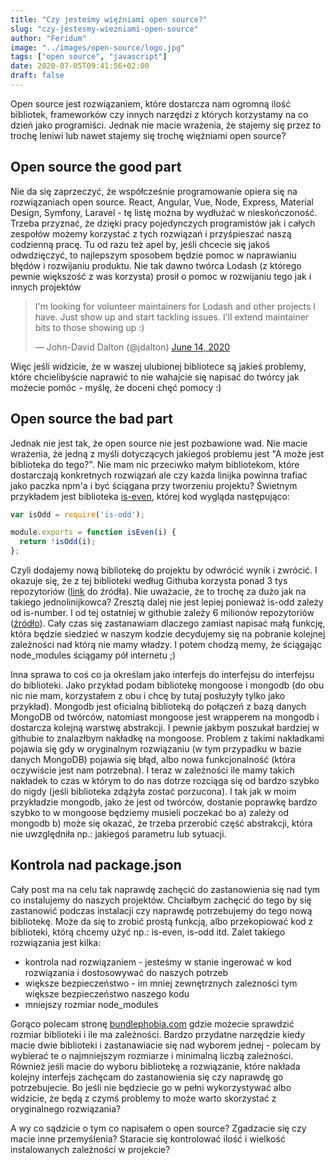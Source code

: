 ```yaml
---
title: "Czy jesteśmy więźniami open source?"
slug: "czy-jestesmy-wiezniami-open-source"
author: "Feridum"
image: "../images/open-source/logo.jpg"
tags: ["open source", "javascript"]
date: 2020-07-05T09:41:56+02:00
draft: false
---
```


Open source jest rozwiązaniem, które dostarcza nam ogromną ilość bibliotek, frameworków czy innych narzędzi z których korzystamy na co dzień jako programiści. Jednak nie macie wrażenia, że stajemy się przez to trochę leniwi lub nawet stajemy się trochę więźniami open source?

<!--more-->

## Open source the good part

Nie da się zaprzeczyć, że współcześnie programowanie opiera się na rozwiązaniach open source. React, Angular, Vue, Node, Express, Material Design, Symfony, Laravel - tę listę można by wydłużać w nieskończoność. Trzeba przyznać, że dzięki pracy pojedynczych programistów jak i całych zespołów możemy korzystać z tych rozwiązań i przyśpieszać naszą codzienną pracę. Tu od razu też apel by, jeśli chcecie się jakoś odwdzięczyć, to najlepszym sposobem będzie pomoc w naprawianiu błędów i rozwijaniu produktu.  Nie tak dawno twórca Lodash (z którego pewnie większość z was korzysta) prosił o pomoc w rozwijaniu tego jak i innych projektów

<blockquote class="twitter-tweet"><p lang="en" dir="ltr">I&#39;m looking for volunteer maintainers for Lodash and other projects I have. Just show up and start tackling issues. I&#39;ll extend maintainer bits to those showing up :)</p>&mdash; John-David Dalton (@jdalton) <a href="https://twitter.com/jdalton/status/1272230153200885762?ref_src=twsrc%5Etfw">June 14, 2020</a></blockquote>

Więc jeśli widzicie, że w waszej ulubionej bibliotece są jakieś problemy, które chcielibyście naprawić to nie wahajcie się napisać do twórcy jak możecie pomóc - myślę, że doceni chęć pomocy :) 


## Open source the bad part

Jednak nie jest tak, że open source nie jest pozbawione wad. Nie macie wrażenia, że jedną z myśli dotyczących jakiegoś problemu jest "A może jest biblioteka do tego?". Nie mam nic przeciwko małym bibliotekom, które dostarczają konkretnych rozwiązań ale czy każda linijka powinna trafiać jako paczka npm'a i być ściągana przy tworzeniu projektu? Świetnym przykładem jest biblioteka [is-even](https://github.com/jonschlinkert/is-even), której kod wygląda następująco: 

```js
var isOdd = require('is-odd');

module.exports = function isEven(i) {
  return !isOdd(i);
};
```

Czyli dodajemy nową bibliotekę do projektu by odwrócić wynik i zwrócić. I okazuje się, że z tej biblioteki według Githuba korzysta ponad 3 tys repozytoriów ([link](https://github.com/jonschlinkert/is-even/network/dependents?dependent_type=REPOSITORY) do źródła). Nie uważacie, że to trochę za dużo jak na takiego jednolinijkowca? Zresztą dalej nie jest lepiej ponieważ is-odd zależy od is-number. I od tej ostatniej w githubie zależy 6 milionów repozytoriów ([źródło](https://github.com/jonschlinkert/is-number/network/dependents)). Cały czas się zastanawiam dlaczego zamiast napisać małą funkcję, która będzie siedzieć w naszym kodzie decydujemy się na pobranie kolejnej zależności nad którą nie mamy władzy. I potem chodzą memy, że ściągając node_modules ściągamy pół internetu ;) 

Inna sprawa to coś co ja określam jako interfejs do interfejsu do interfejsu do biblioteki. Jako przykład podam bibliotekę mongoose i mongodb (do obu nic nie mam, korzystałem z obu i chcę by tutaj posłużyły tylko jako przykład). Mongodb jest oficialną biblioteką do połączeń z bazą danych MongoDB od twórców, natomiast mongoose jest wrapperem na mongodb i dostarcza kolejną warstwę abstrakcji. I pewnie jakbym poszukał bardziej w githubie to znalazłbym nakładkę na mongoose. Problem z takimi nakładkami pojawia się gdy w oryginalnym rozwiązaniu (w tym przypadku w bazie danych MongoDB) pojawia się błąd, albo nowa funkcjonalność (która oczywiście jest nam potrzebna). I teraz w zależności ile mamy takich nakładek to czas w którym to do nas dotrze rozciąga się od bardzo szybko do nigdy (jeśli biblioteka zdążyła zostać porzucona). I tak jak w moim przykładzie mongodb, jako że jest od twórców, dostanie poprawkę bardzo szybko to w mongoose będziemy musieli poczekać bo a) zależy od mongodb b) może się okazać, że trzeba przerobić część abstrakcji, która nie uwzględniła np.: jakiegoś parametru lub sytuacji.


## Kontrola nad package.json

Cały post ma na celu tak naprawdę zachęcić do zastanowienia się nad tym co instalujemy do naszych projektów. Chciałbym zachęcić do tego by się zastanowić podczas instalacji czy naprawdę potrzebujemy do tego nową bibliotekę. Może da się to zrobić prostą funkcją, albo przekopiować kod z biblioteki, którą chcemy użyć np.: is-even, is-odd itd. Zalet takiego rozwiązania jest kilka: 

- kontrola nad rozwiązaniem - jesteśmy w stanie ingerować w kod rozwiązania i dostosowywać do naszych potrzeb
- większe bezpieczeństwo - im mniej zewnętrznych zależności tym większe bezpieczeństwo naszego kodu
- mniejszy rozmiar node_modules

Gorąco polecam stronę [bundlephobia.com](https://bundlephobia.com/) gdzie możecie sprawdzić rozmiar biblioteki i ile ma zależności. Bardzo przydatne narzędzie kiedy macie dwie biblioteki i zastanawiacie się nad wyborem jednej - polecam by wybierać te o najmniejszym rozmiarze i minimalną liczbą zależności. Również jeśli macie do wyboru bibliotekę a rozwiązanie, które nakłada kolejny interfejs zachęcam do zastanowienia się czy naprawdę go potrzebujecie. Bo jeśli nie będziecie go w pełni wykorzystywać albo widzicie, że będą z czymś problemy to może warto skorzystać z oryginalnego rozwiązania?

A wy co sądzicie o tym co napisałem o open source? Zgadzacie się czy macie inne przemyślenia? Staracie się kontrolować ilość i wielkość instalowanych zależności w projekcie?

